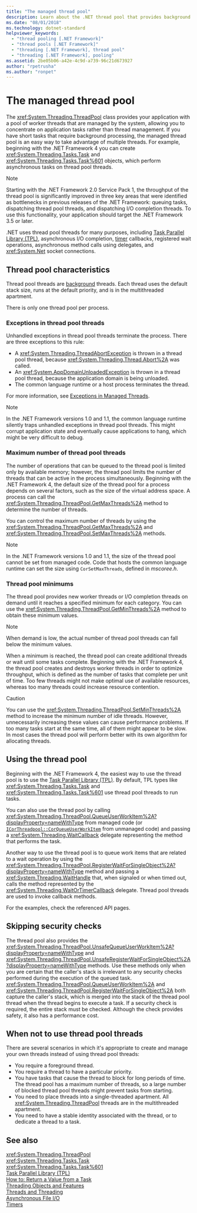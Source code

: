 ```yaml
---
title: "The managed thread pool"
description: Learn about the .NET thread pool that provides background worker threads
ms.date: "08/01/2018"
ms.technology: dotnet-standard
helpviewer_keywords: 
  - "thread pooling [.NET Framework]"
  - "thread pools [.NET Framework]"
  - "threading [.NET Framework], thread pool"
  - "threading [.NET Framework], pooling"
ms.assetid: 2be05b06-a42e-4c9d-a739-96c21d673927
author: "rpetrusha"
ms.author: "ronpet"
---
```

# The managed thread pool

The <xref:System.Threading.ThreadPool> class provides your application with a pool of worker threads that are managed by the system, allowing you to concentrate on application tasks rather than thread management. If you have short tasks that require background processing, the managed thread pool is an easy way to take advantage of multiple threads. For example, beginning with the .NET Framework 4 you can create <xref:System.Threading.Tasks.Task> and <xref:System.Threading.Tasks.Task%601> objects, which perform asynchronous tasks on thread pool threads.  
  
> [!NOTE]
> Starting with the .NET Framework 2.0 Service Pack 1, the throughput of the thread pool is significantly improved in three key areas that were identified as bottlenecks in previous releases of the .NET Framework: queuing tasks, dispatching thread pool threads, and dispatching I/O completion threads. To use this functionality, your application should target the .NET Framework 3.5 or later.  
  
.NET uses thread pool threads for many purposes, including [Task Parallel Library (TPL)](../parallel-programming/task-parallel-library-tpl.md), asynchronous I/O completion, [timer](timers.md) callbacks, registered wait operations, asynchronous method calls using delegates, and <xref:System.Net> socket connections.  

## Thread pool characteristics

Thread pool threads are [background](foreground-and-background-threads.md) threads. Each thread uses the default stack size, runs at the default priority, and is in the multithreaded apartment.  
  
There is only one thread pool per process.  
  
### Exceptions in thread pool threads

Unhandled exceptions in thread pool threads terminate the process. There are three exceptions to this rule:  
  
- A <xref:System.Threading.ThreadAbortException> is thrown in a thread pool thread, because <xref:System.Threading.Thread.Abort%2A> was called.  
- An <xref:System.AppDomainUnloadedException> is thrown in a thread pool thread, because the application domain is being unloaded.  
- The common language runtime or a host process terminates the thread.  
  
For more information, see [Exceptions in Managed Threads](exceptions-in-managed-threads.md).  
  
> [!NOTE]
> In the .NET Framework versions 1.0 and 1.1, the common language runtime silently traps unhandled exceptions in thread pool threads. This might corrupt application state and eventually cause applications to hang, which might be very difficult to debug.  
  
### Maximum number of thread pool threads

The number of operations that can be queued to the thread pool is limited only by available memory; however, the thread pool limits the number of threads that can be active in the process simultaneously. Beginning with the .NET Framework 4, the default size of the thread pool for a process depends on several factors, such as the size of the virtual address space. A process can call the <xref:System.Threading.ThreadPool.GetMaxThreads%2A> method to determine the number of threads.  
  
You can control the maximum number of threads by using the <xref:System.Threading.ThreadPool.GetMaxThreads%2A> and <xref:System.Threading.ThreadPool.SetMaxThreads%2A> methods.  
  
> [!NOTE]
> In the .NET Framework versions 1.0 and 1.1, the size of the thread pool cannot be set from managed code. Code that hosts the common language runtime can set the size using `CorSetMaxThreads`, defined in *mscoree.h*.  
  
### Thread pool minimums

The thread pool provides new worker threads or I/O completion threads on demand until it reaches a specified minimum for each category. You can use the <xref:System.Threading.ThreadPool.GetMinThreads%2A> method to obtain these minimum values.  
  
> [!NOTE]
> When demand is low, the actual number of thread pool threads can fall below the minimum values.  
  
When a minimum is reached, the thread pool can create additional threads or wait until some tasks complete. Beginning with the .NET Framework 4, the thread pool creates and destroys worker threads in order to optimize throughput, which is defined as the number of tasks that complete per unit of time. Too few threads might not make optimal use of available resources, whereas too many threads could increase resource contention.  
  
> [!CAUTION]
> You can use the <xref:System.Threading.ThreadPool.SetMinThreads%2A> method to increase the minimum number of idle threads. However, unnecessarily increasing these values can cause performance problems. If too many tasks start at the same time, all of them might appear to be slow. In most cases the thread pool will perform better with its own algorithm for allocating threads.  

## Using the thread pool

Beginning with the .NET Framework 4, the easiest way to use the thread pool is to use the [Task Parallel Library (TPL)](../parallel-programming/task-parallel-library-tpl.md). By default, TPL types like <xref:System.Threading.Tasks.Task> and <xref:System.Threading.Tasks.Task%601> use thread pool threads to run tasks.

You can also use the thread pool by calling <xref:System.Threading.ThreadPool.QueueUserWorkItem%2A?displayProperty=nameWithType> from managed code (or [`ICorThreadpool::CorQueueUserWorkItem`](../../framework/unmanaged-api/hosting/icorthreadpool-corqueueuserworkitem-method.md) from unmanaged code) and passing a <xref:System.Threading.WaitCallback> delegate representing the method that performs the task.

Another way to use the thread pool is to queue work items that are related to a wait operation by using the <xref:System.Threading.ThreadPool.RegisterWaitForSingleObject%2A?displayProperty=nameWithType> method and passing a <xref:System.Threading.WaitHandle> that, when signaled or when timed out, calls the method represented by the <xref:System.Threading.WaitOrTimerCallback> delegate. Thread pool threads are used to invoke callback methods.  

For the examples, check the referenced API pages.
  
## Skipping security checks

The thread pool also provides the <xref:System.Threading.ThreadPool.UnsafeQueueUserWorkItem%2A?displayProperty=nameWithType> and <xref:System.Threading.ThreadPool.UnsafeRegisterWaitForSingleObject%2A?displayProperty=nameWithType> methods. Use these methods only when you are certain that the caller's stack is irrelevant to any security checks performed during the execution of the queued task. <xref:System.Threading.ThreadPool.QueueUserWorkItem%2A> and <xref:System.Threading.ThreadPool.RegisterWaitForSingleObject%2A> both capture the caller's stack, which is merged into the stack of the thread pool thread when the thread begins to execute a task. If a security check is required, the entire stack must be checked. Although the check provides safety, it also has a performance cost.  

## When not to use thread pool threads

There are several scenarios in which it's appropriate to create and manage your own threads instead of using thread pool threads:  
  
- You require a foreground thread.  
- You require a thread to have a particular priority.  
- You have tasks that cause the thread to block for long periods of time. The thread pool has a maximum number of threads, so a large number of blocked thread pool threads might prevent tasks from starting.  
- You need to place threads into a single-threaded apartment. All <xref:System.Threading.ThreadPool> threads are in the multithreaded apartment.  
- You need to have a stable identity associated with the thread, or to dedicate a thread to a task.  
  
## See also

 <xref:System.Threading.ThreadPool>  
 <xref:System.Threading.Tasks.Task>  
 <xref:System.Threading.Tasks.Task%601>  
 [Task Parallel Library (TPL)](../parallel-programming/task-parallel-library-tpl.md)  
 [How to: Return a Value from a Task](../parallel-programming/how-to-return-a-value-from-a-task.md)  
 [Threading Objects and Features](threading-objects-and-features.md)  
 [Threads and Threading](threads-and-threading.md)  
 [Asynchronous File I/O](../io/asynchronous-file-i-o.md)  
 [Timers](timers.md)  
